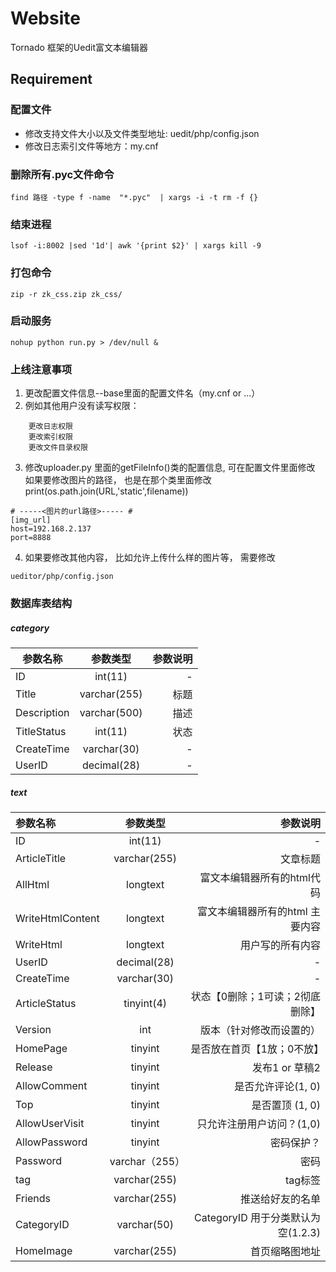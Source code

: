 
# Website

Tornado 框架的Uedit富文本编辑器
## Requirement

### 配置文件

- 修改支持文件大小以及文件类型地址: uedit/php/config.json  
- 修改日志索引文件等地方：my.cnf


### 删除所有.pyc文件命令
```
find 路径 -type f -name  "*.pyc"  | xargs -i -t rm -f {}
```

### 结束进程
```
lsof -i:8002 |sed '1d'| awk '{print $2}' | xargs kill -9
```


### 打包命令
```
zip -r zk_css.zip zk_css/
```

### 启动服务
```
nohup python run.py > /dev/null &
```

### 上线注意事项
1. 更改配置文件信息--base里面的配置文件名（my.cnf or ...）  
2. 例如其他用户没有读写权限：  
```
    更改日志权限  
    更改索引权限  
    更改文件目录权限  
```  
3. 修改uploader.py 里面的getFileInfo()类的配置信息, 可在配置文件里面修改  
如果要修改图片的路径， 也是在那个类里面修改print(os.path.join(URL,'static',filename))
```buildoutcfg
# -----<图片的url路径>----- #
[img_url]
host=192.168.2.137
port=8888

```
4. 如果要修改其他内容， 比如允许上传什么样的图片等， 需要修改
```
ueditor/php/config.json
```



### 数据库表结构
##### category
|参数名称         | 参数类型           | 参数说明  |
| ------------- |:-------------:| -----:|
| ID    | int(11) | - |
| Title     | varchar(255)      |   标题 |
| Description | varchar(500)      |    描述 |
| TitleStatus  | int(11) | 状态 |
| CreateTime    | varchar(30) | - |
| UserID    | decimal(28)   | - |


##### text
|参数名称         | 参数类型           | 参数说明  |
|:------------- |:-------------:| -----:|
| ID    | int(11) | - |
| ArticleTitle | varchar(255) | 文章标题 |
| AllHtml | longtext | 富文本编辑器所有的html代码 |
| WriteHtmlContent | longtext | 富文本编辑器所有的html 主要内容 |
| WriteHtml | longtext | 用户写的所有内容 |
| UserID | decimal(28) | - |
| CreateTime | varchar(30) | - |
| ArticleStatus | tinyint(4) | 状态【0删除；1可读；2彻底删除】|
| Version | int | 版本（针对修改而设置的） |
| HomePage| tinyint | 是否放在首页【1放；0不放】|
| Release | tinyint | 发布1 or 草稿2 |
| AllowComment | tinyint | 是否允许评论(1, 0) |
| Top | tinyint | 是否置顶 (1, 0)|
| AllowUserVisit | tinyint | 只允许注册用户访问？(1,0)|
| AllowPassword | tinyint | 密码保护？|
| Password | varchar（255） | 密码 |
| tag | varchar(255) | tag标签 |
| Friends | varchar(255) | 推送给好友的名单 |
| CategoryID | varchar(50) | CategoryID 用于分类默认为空(1.2.3) | 
| HomeImage | varchar(255) | 首页缩略图地址| 
